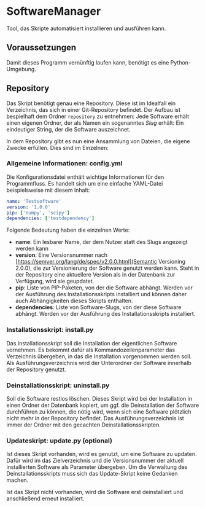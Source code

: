 # SoftwareManager
Tool, das Skripte automatisiert installieren und ausführen kann.

## Voraussetzungen
Damit dieses Programm vernünftig laufen kann, benötigt es eine Python-Umgebung.

## Repository
Das Skript benötigt genau eine Repository. Diese ist im Idealfall ein
Verzeichnis, das sich in einer Git-Repository befindet. Der Aufbau ist
bespielhaft dem Ordner `repository` zu entnehmen: Jede Software erhält einen
eigenen Ordner, der als Namen ein sogenanntes *Slug* erhält: Ein eindeutiger
String, der die Software auszeichnet.

In dem Repository gibt es nun eine Ansammlung von Dateien, die eigene Zwecke
erfüllen. Dies sind im Einzelnen:

### Allgemeine Informationen: config.yml
Die Konfigurationsdatei enthält wichtige Informationen für den Programmfluss.
Es handelt sich um eine einfache YAML-Datei beispielsweise mit diesem Inhalt:
```YAML
name: 'Testsoftware'
version: '1.0.0'
pip: ['numpy', 'scipy']
dependencies: ['testdependency']
```
Folgende Bedeutung haben die einzelnen Werte:
- **name**: Ein lesbarer Name, der dem Nutzer statt des Slugs angezeigt werden
  kann
- **version**: Eine Versionsnummer nach
  [https://semver.org/lang/de/spec/v2.0.0.html](Semantic Versioning 2.0.0), die
  zur Versionierung der Software genutzt werden kann. Steht in der Repository
  eine aktuellere Version als in der Datenbank zur Verfügung, wird sie
  geupdatet.
- **pip**: Liste von PIP-Paketen, von der die Software abhängt. Werden vor der
  Ausführung des Installationsskripts installiert und können daher auch
  Abhängigkeiten dieses Skripts enthalten.
- **dependencies**: Liste von Software-Slugs, von der diese Software abhängt.
  Werden vor der Ausführung des Installationsskripts installiert.

### Installationsskript: install.py
Das Installationsskript soll die Installation der eigentlichen Software
vornehmen. Es bekommt dafür als Kommandozeilenparameter das Verzeichnis
übergeben, in das die Installation vorgenommen werden soll. Als
Ausführungsverzeichnis wird der Unterordner der Software innerhalb der
Repository genutzt.

### Deinstallationsskript: uninstall.py
Soll die Software restlos löschen. Dieses Skript wird bei der Installation in
einen Ordner der Datenbank kopiert, um ggf. die Deinstallation der Software
durchführen zu können, die nötig wird, wenn sich eine Software plötzlich nicht
mehr in der Repository befindet. Das Ausführungsverzeichnis ist immer der
Ordner mit den gecachten Deinstallationsskripten.

### Updateskript: update.py (optional)
Ist dieses Skript vorhanden, wird es genutzt, um eine Software zu updaten.
Dafür wird im das Zielverzeichnis und die Versionsnummer der aktuell
installierten Software als Parameter übergeben. Um die Verwaltung des
Deinstallationsskripts muss sich das Update-Skript keine Gedanken machen.

Ist das Skript nicht vorhanden, wird die Software erst deinstalliert und
anschließend erneut installiert.
